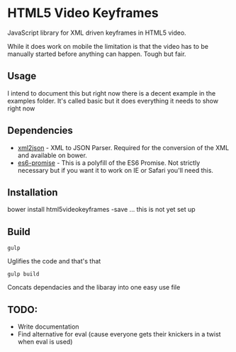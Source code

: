 # HTML5 Video Keyframes

JavaScript library for XML driven keyframes in HTML5 video.

While it does work on mobile the limitation is that the video has to be manually started before anything can happen. Tough but fair.

## Usage

I intend to document this but right now there is a decent example in the examples folder. 
It's called basic but it does everything it needs to show right now

## Dependencies

* [xml2json](https://github.com/ron-liu/xml2json) - XML to JSON Parser. Required for the conversion of the XML and available on bower.
* [es6-promise](https://github.com/components/es6-promise) - This is a polyfill of the ES6 Promise. Not strictly necessary but if you want it to work on IE or Safari you'll need this.

## Installation

bower install html5videokeyframes -save ... this is not yet set up

## Build
```
gulp
```
Uglifies the code and that's that

```
gulp build 
```
Concats dependacies and the libaray into one easy use file

## TODO:

* Write documentation
* Find alternative for eval (cause everyone gets their knickers in a twist when eval is used)